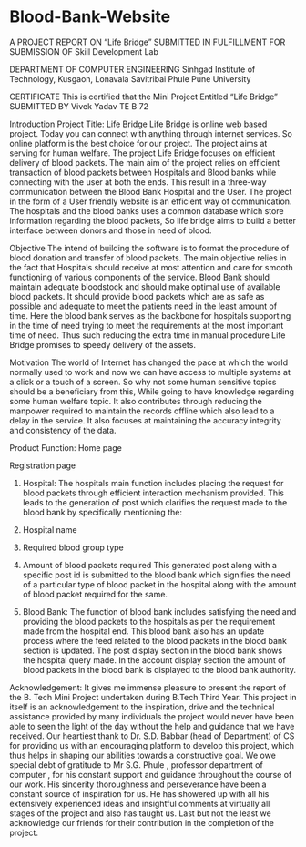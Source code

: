 # Blood-Bank-Website

A
PROJECT REPORT
ON
“Life Bridge”
SUBMITTED IN FULFILLMENT FOR SUBMISSION
OF
Skill Development Lab

DEPARTMENT OF COMPUTER ENGINEERING
Sinhgad Institute of Technology, Kusgaon, Lonavala
Savitribai Phule Pune University

CERTIFICATE
This is certified that the Mini Project Entitled 
“Life Bridge”
SUBMITTED BY
Vivek Yadav TE B 72

Introduction
Project Title:  Life Bridge 
Life Bridge is online web based project. Today you can connect with anything through internet services. So online platform is the best choice for our project. The project aims at serving for human welfare.
The project Life Bridge focuses on efficient delivery of blood packets. 
The main aim of the project relies on efficient transaction of blood packets between Hospitals and Blood banks while connecting with the user at both the ends. This result in a three-way communication between the Blood Bank Hospital and the User.
The project in the form of a User friendly website is an efficient way of communication.
The hospitals and the blood banks uses a common database which store information regarding the blood packets, 
So life bridge aims to build a better interface between donors and those in need of blood. 

Objective
The intend of building the software is to format the procedure of blood donation and transfer of blood packets.
The main objective relies in the fact that Hospitals should receive at most attention and care for smooth functioning of various components of the service.
Blood Bank should maintain adequate bloodstock and should make optimal use of available blood packets. It should provide blood packets which are as safe as possible and adequate to meet the patients need in the least amount of time. Here the blood bank serves as the backbone for hospitals supporting in the time of need trying to meet the requirements at the most important time of need.
Thus such reducing the extra time in manual procedure Life Bridge promises to speedy delivery of the assets.

Motivation
	The world of Internet has changed the pace at which the world normally used to work and now we can have access to multiple systems at a click or a touch of a screen.
So why not some human sensitive topics should be a beneficiary from this,
 While going to have knowledge regarding some human welfare topic. It also contributes through reducing the manpower required to maintain the records offline which also lead to a delay in the service. 
It also focuses at maintaining the accuracy integrity and consistency of the data.
 
Product Function: 
Home page
 
Registration page
 

1.	Hospital: 
The hospitals main function includes placing the request for blood packets through efficient interaction mechanism provided.
This leads to the generation of post which clarifies the request made to the blood bank by specifically mentioning the: 
1.	Hospital name 
2.	Required blood group type 
3.	Amount of blood packets required
This generated post along with a specific post id is submitted to the blood bank which signifies the need of a particular type of blood packet in the hospital along with the amount of blood packet required for the same.
 
2.	Blood Bank:
The function of blood bank includes satisfying the need and providing the blood packets to the hospitals as per the requirement made from the hospital end.
This blood bank also has an update process where the feed related to the blood packets in the blood bank section is updated. 
The post display section in the blood bank shows the hospital query made.
In the account display section the amount of blood packets in the blood bank is displayed to the blood bank authority. 

Acknowledgement:
It gives me immense pleasure to present the report of the B. Tech Mini Project undertaken during B.Tech Third Year.
This project in itself is an acknowledgement to the inspiration, drive and the technical assistance provided by many individuals the project would never have been able to seen the light of the day without the help and guidance that we have received.
Our heartiest thank to Dr. S.D. Babbar (head of Department) of CS for providing us with an encouraging platform to develop this project, which thus helps in shaping our abilities towards a constructive goal.
We owe special debt of gratitude to Mr S.G. Phule , professor department of computer , for his constant support and guidance throughout the course of our work. His sincerity thoroughness and perseverance have been a constant source of inspiration for us. He has showered up with all his extensively experienced ideas and insightful comments at virtually all stages of the project and also has taught us.
Last but not the least we acknowledge our friends for their contribution in the completion of the project.  
